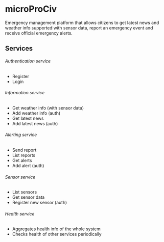 # microProCiv
Emergency management platform that allows citizens to get latest news and weather info supported with sensor data, report an emergency event and receive official emergency alerts.

## Services
###### Authentication service
- Register
- Login

###### Information service
- Get weather info (with sensor data)
- Add weather info (auth)
- Get latest news
- Add latest news (auth)

###### Alerting service
- Send report
- List reports
- Get alerts
- Add alert (auth)

###### Sensor service
- List sensors
- Get sensor data
- Register new sensor (auth)

###### Health service
- Aggregates health info of the whole system
- Checks health of other services periodically
